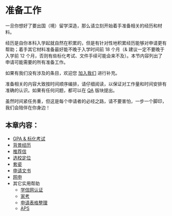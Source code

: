 # 准备工作

一旦你想好了要出国（境）留学深造，那么请立刻开始着手准备相关的经历和材料。

经历是自你本科入学起就自然在积累的，但是有针对性地积累经历能够对申请更有帮助；着手其它材料准备最好能不晚于入学时间前 18 个月（& 建议一定不要晚于入学前 12 个月，否则有些标化考试、文件手续可能会来不及）。本节内容列出了申请可能需要的所有准备工作。

如果有我们没有涉及的条目，欢迎您 [加入我们](../contact/support/) 进行补充。

准备相关的内容大致按时间顺序编排，请仔细阅读，以保证对工作量和时间安排有准确的认识。如果有任何问题，都可以在 [QA](../main/qa/) 版块提出。

虽然时间紧任务重，但这是每个申请者的必经之路，请不要害怕，一步一个脚印，我们会陪伴在你身边！

## 本章内容：

- [GPA & 标化考试](./exam/)
- [背景经历](./experience/)
- [推荐信](./rl/)
- [选校定位](./selection/)
- [套瓷](./touch/)
- [申请文书](./material/)
- [网申](./onlinesystem/)
- 其它实用帮助
    - [学信网认证](./help/chsi/)
    - [家考](./help/toefl-home/)
    - [申请表格整理](./help/summarytable/)
    - [APS](./help/aps/)
